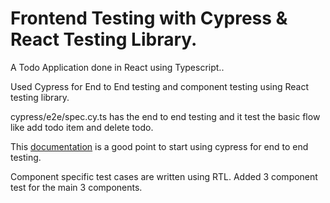 # Frontend Testing with Cypress & React Testing Library.

A Todo Application done in React using Typescript..

Used Cypress for End to End testing and component testing using React testing library.

cypress/e2e/spec.cy.ts has the end to end testing and it test the basic flow like add todo item and delete todo.

This [documentation](https://docs.cypress.io/guides/end-to-end-testing/writing-your-first-end-to-end-test) is a good point to start using cypress for end to end testing.

Component specific test cases are written using RTL. Added 3 component test for the main 3 components. 